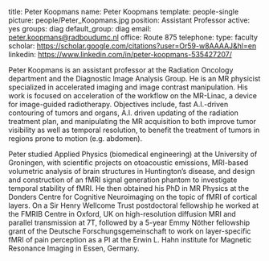 title: Peter Koopmans
name: Peter Koopmans
template: people-single
picture: people/Peter_Koopmans.jpg
position: Assistant Professor
active: yes
groups: diag
default_group: diag
email: peter.koopmans@radboudumc.nl
office: Route 875
telephone: 
type: faculty
scholar: https://scholar.google.com/citations?user=Or59-w8AAAAJ&hl=en
linkedin: https://www.linkedin.com/in/peter-koopmans-535427207/

Peter Koopmans is an assistant professor at the Radiation Oncology department and the Diagnostic Image Analysis Group. He is an MR physicist specialized in accelerated imaging and image contrast manipulation. His work is focused on acceleration of the workflow on the MR-Linac, a device for image-guided radiotherapy. Objectives include, fast A.I.-driven contouring of tumors and organs, A.I. driven updating of the radiation treatment plan, and manipulating the MR acquisition to both improve tumor visibility as well as temporal resolution, to benefit the treatment of tumors in regions prone to motion (e.g. abdomen). 

Peter studied Applied Physics (biomedical engineering) at the University of Groningen, with scientific projects on otoacoustic emissions, MRI-based volumetric analysis of brain structures in Huntington’s disease, and design and construction of an fMRI signal generation phantom to investigate temporal stability of fMRI. He then obtained his PhD in MR Physics at the Donders Centre for Cognitive Neuroimaging on the topic of fMRI of cortical layers. On a Sir Henry Wellcome Trust postdoctoral fellowship he worked at the FMRIB Centre in Oxford, UK on high-resolution diffusion MRI and parallel transmission at 7T, followed by a 5-year Emmy Nöther fellowship grant of the Deutsche Forschungsgemeinschaft to work on layer-specific fMRI of pain perception as a PI at the Erwin L. Hahn institute for Magnetic Resonance Imaging in Essen, Germany. 
